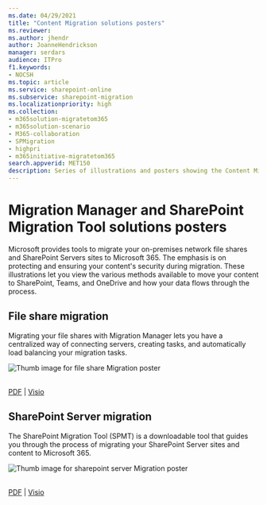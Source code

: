 ```yaml
---
ms.date: 04/29/2021
title: "Content Migration solutions posters"
ms.reviewer: 
ms.author: jhendr
author: JoanneHendrickson
manager: serdars
audience: ITPro
f1.keywords:
- NOCSH
ms.topic: article
ms.service: sharepoint-online
ms.subservice: sharepoint-migration
ms.localizationpriority: high
ms.collection: 
- m365solution-migratetom365
- m365solution-scenario
- M365-collaboration
- SPMigration
- highpri
- m365initiative-migratetom365
search.appverid: MET150
description: Series of illustrations and posters showing the Content Migration solutions into Microsoft 365.
---
```

# Migration Manager and SharePoint Migration Tool solutions posters

Microsoft provides tools to migrate your on-premises network file shares and SharePoint Servers sites to Microsoft 365. The emphasis is on protecting and ensuring your content's security during migration. These illustrations let you view the various methods available to move your content to SharePoint, Teams, and OneDrive and how your data flows through the process.


## File share migration 

Migrating your file shares with Migration Manager lets you have a centralized way of connecting servers, creating tasks, and automatically load balancing your migration tasks. 

![Thumb image for file share Migration poster](media/migration-poster-fileshare.png)



<br/>[PDF](https://download.microsoft.com/download/0/5/b/05b7fb7c-1557-4ebb-9036-c5fc3a4cd94c/m365-migration-posters-mm-spmt.pdf) | [Visio](https://download.microsoft.com/download/0/5/b/05b7fb7c-1557-4ebb-9036-c5fc3a4cd94c/m-365-migration-posters-mm-spmt.vsdx)

## SharePoint Server migration

The SharePoint Migration Tool (SPMT) is a downloadable tool that guides you through the process of migrating your SharePoint Server sites and content to Microsoft 365. 


![Thumb image for sharepoint server Migration poster](media/migration-poster-spserver.png)




<br/>[PDF](https://download.microsoft.com/download/0/5/b/05b7fb7c-1557-4ebb-9036-c5fc3a4cd94c/m365-migration-posters-mm-spmt.pdf) | [Visio](https://download.microsoft.com/download/0/5/b/05b7fb7c-1557-4ebb-9036-c5fc3a4cd94c/m-365-migration-posters-mm-spmt.vsdx)
